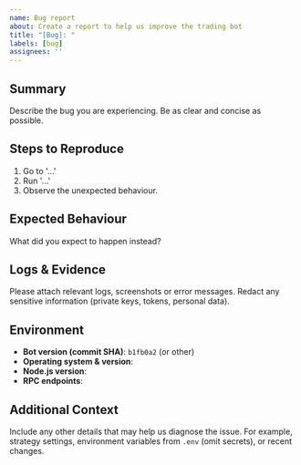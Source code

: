 ```yaml
---
name: Bug report
about: Create a report to help us improve the trading bot
title: "[Bug]: "
labels: [bug]
assignees: ''
---
```


## Summary

Describe the bug you are experiencing.  Be as clear and concise as possible.

## Steps to Reproduce

1. Go to '...'
2. Run '...'
3. Observe the unexpected behaviour.

## Expected Behaviour

What did you expect to happen instead?

## Logs & Evidence

Please attach relevant logs, screenshots or error messages.  Redact any sensitive information (private keys, tokens, personal data).

## Environment

- **Bot version (commit SHA)**: `b1fb0a2` (or other)
- **Operating system & version**:
- **Node.js version**:
- **RPC endpoints**:

## Additional Context

Include any other details that may help us diagnose the issue.  For example, strategy settings, environment variables from `.env` (omit secrets), or recent changes.